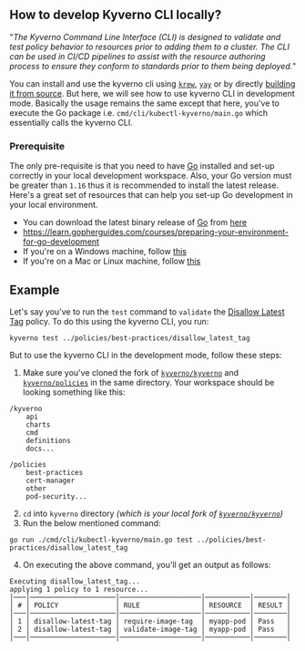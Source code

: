 ## How to develop Kyverno CLI locally?

"_The Kyverno Command Line Interface (CLI) is designed to validate and test policy behavior to resources prior to adding them to a cluster. The CLI can be used in CI/CD pipelines to assist with the resource authoring process to ensure they conform to standards prior to them being deployed._"

You can install and use the kyverno cli using [`krew`](https://kyverno.io/docs/kyverno-cli/#install-via-krew), [`yay`](https://kyverno.io/docs/kyverno-cli/#install-via-aur-archlinux) or by directly [building it from source](https://kyverno.io/docs/kyverno-cli/#building-the-cli-from-source). But here, we will see how to use kyverno CLI in development mode. Basically the usage remains the same except that here, you've to execute the Go package i.e. `cmd/cli/kubectl-kyverno/main.go` which essentially calls the kyverno CLI.

### Prerequisite
The only pre-requisite is that you need to have [Go](https://golang.org/) installed and set-up correctly in your local development workspace. Also, your Go version must be greater than `1.16` thus it is recommended to install the latest release. Here's a great set of resources that can help you set-up Go development in your local environment.

* You can download the latest binary release of [Go](https://golang.org/) from [here](https://golang.org/dl/)
* https://learn.gopherguides.com/courses/preparing-your-environment-for-go-development
* If you're on a Windows machine, follow [this](https://learn.gopherguides.com/courses/preparing-your-environment-for-go-development/modules/setting-up-windows/)
* If you're on a Mac or Linux machine, follow [this](https://learn.gopherguides.com/courses/preparing-your-environment-for-go-development/modules/setting-up-mac-linux/)


## Example
Let's say you've to run the `test` command to `validate` the [Disallow Latest Tag](https://kyverno.io/policies/best-practices/disallow_latest_tag/disallow_latest_tag/) policy.
To do this using the kyverno CLI, you run: <br>
```
kyverno test ../policies/best-practices/disallow_latest_tag
```
But to use the kyverno CLI in the development mode, follow these steps:
1. Make sure you've cloned the fork of [`kyverno/kyverno`](https://github.com/kyverno/kyverno) and [`kyverno/policies`](https://github.com/kyverno/policies) in the same directory. Your workspace should be looking something like this:

```
/kyverno
    api
    charts
    cmd
    definitions
    docs...

/policies
    best-practices
    cert-manager
    other
    pod-security...
```

2. `cd` into `kyverno` directory _(which is your local fork of [`kyverno/kyverno`](https://github.com/kyverno/kyverno))_
3. Run the below mentioned command:

```
go run ./cmd/cli/kubectl-kyverno/main.go test ../policies/best-practices/disallow_latest_tag
```
4. On executing the above command, you'll get an output as follows:
```
Executing disallow_latest_tag...
applying 1 policy to 1 resource... 
│───│─────────────────────│────────────────────│───────────│────────│
│ # │ POLICY              │ RULE               │ RESOURCE  │ RESULT │
│───│─────────────────────│────────────────────│───────────│────────│
│ 1 │ disallow-latest-tag │ require-image-tag  │ myapp-pod │ Pass   │
│ 2 │ disallow-latest-tag │ validate-image-tag │ myapp-pod │ Pass   │
│───│─────────────────────│────────────────────│───────────│────────│
```
